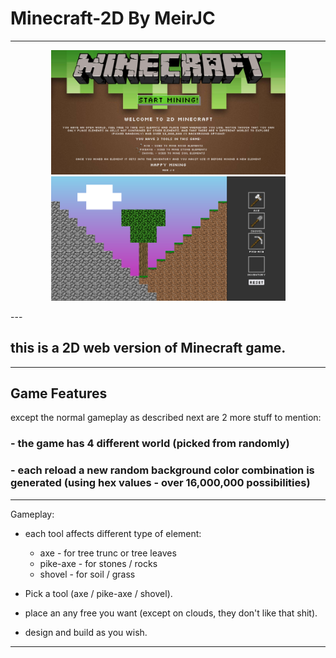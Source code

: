 # Minecraft-2D By MeirJC

---

<p align="center">
  <img src="https://github.com/MeirJC/Minecraft-2D-MeirJC/blob/main/screenshots/screenshot1.png" width="375" title="Opening Screen" alt="Opening Screen">
  <img src="https://github.com/MeirJC/Minecraft-2D-MeirJC/blob/main/screenshots/screenshot2.png" width="375"
  title="Game Screen" alt="Game Screen">
</p>
---

## this is a 2D web version of Minecraft game.

---

## Game Features

except the normal gameplay as described next are 2 more stuff to mention:

### - the game has 4 different world (picked from randomly)

### - each reload a new random background color combination is generated (using hex values - over 16,000,000 possibilities)

---

Gameplay:

- each tool affects different type of element:

  - axe - for tree trunc or tree leaves
  - pike-axe - for stones / rocks
  - shovel - for soil / grass

- Pick a tool (axe / pike-axe / shovel).
- place an any free you want (except on clouds, they don't like that shit).
- design and build as you wish.

---
